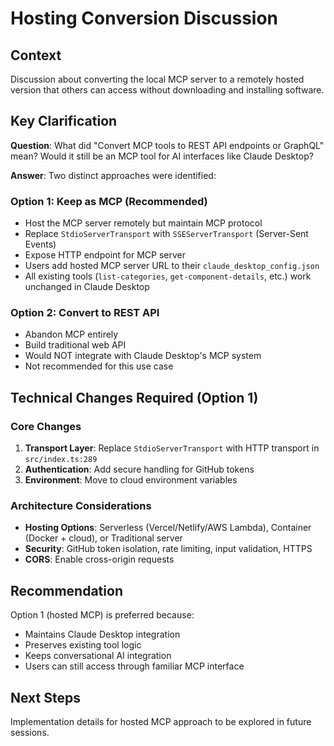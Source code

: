 # Hosting Conversion Discussion

## Context

Discussion about converting the local MCP server to a remotely hosted version that others can access without downloading and installing software.

## Key Clarification

**Question**: What did "Convert MCP tools to REST API endpoints or GraphQL" mean? Would it still be an MCP tool for AI interfaces like Claude Desktop?

**Answer**: Two distinct approaches were identified:

### Option 1: Keep as MCP (Recommended)
- Host the MCP server remotely but maintain MCP protocol
- Replace `StdioServerTransport` with `SSEServerTransport` (Server-Sent Events) 
- Expose HTTP endpoint for MCP server
- Users add hosted MCP server URL to their `claude_desktop_config.json`
- All existing tools (`list-categories`, `get-component-details`, etc.) work unchanged in Claude Desktop

### Option 2: Convert to REST API
- Abandon MCP entirely
- Build traditional web API
- Would NOT integrate with Claude Desktop's MCP system
- Not recommended for this use case

## Technical Changes Required (Option 1)

### Core Changes
1. **Transport Layer**: Replace `StdioServerTransport` with HTTP transport in `src/index.ts:289`
2. **Authentication**: Add secure handling for GitHub tokens
3. **Environment**: Move to cloud environment variables

### Architecture Considerations
- **Hosting Options**: Serverless (Vercel/Netlify/AWS Lambda), Container (Docker + cloud), or Traditional server
- **Security**: GitHub token isolation, rate limiting, input validation, HTTPS
- **CORS**: Enable cross-origin requests

## Recommendation

Option 1 (hosted MCP) is preferred because:
- Maintains Claude Desktop integration
- Preserves existing tool logic
- Keeps conversational AI integration
- Users can still access through familiar MCP interface

## Next Steps

Implementation details for hosted MCP approach to be explored in future sessions.